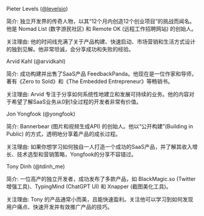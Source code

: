 Pieter Levels ([@levelsio](https://x.com/levelsio))

简介: 独立开发界的传奇人物，以其“12个月内创造12个创业项目”的挑战而闻名。他是 Nomad List (数字游民社区) 和 Remote OK (远程工作招聘网站) 的创始人。

关注理由: 他的时间线充满了关于产品构建、快速启动、市场营销和生活方式设计的独到见解。他非常坦诚，会分享成功和失败的经验。

Arvid Kahl (@arvidkahl)

简介: 成功构建并出售了SaaS产品 FeedbackPanda。他现在是一位作家和导师，著有《Zero to Sold》和《The Embedded Entrepreneur》等畅销书。

关注理由: Arvid 专注于分享如何系统性地建立和发展可持续的业务。他的内容对于希望了解SaaS业务从0到1全过程的开发者非常有价值。

Jon Yongfook (@yongfook)

简介: Bannerbear (图片和视频生成API) 的创始人。他以“公开构建”(Building in Public) 的方式，透明地分享着产品的成长过程。

关注理由: 如果你想学习如何独自一人打造一个成功的SaaS产品，并了解其收入增长、技术选型和营销策略，Yongfook的分享不容错过。

Tony Dinh (@tdinh_me)

简介: 一位高产的独立开发者，成功发布了多款产品，如 BlackMagic.so (Twitter增强工具)、TypingMind (ChatGPT UI) 和 Xnapper (截图美化工具)。

关注理由: Tony 的产品通常小而美，且能快速盈利。关注他可以学习到如何发现用户痛点、快速开发并有效推广产品的技巧。

